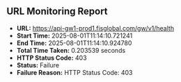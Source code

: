 ## URL Monitoring Report

- **URL:** https://api-gw1-prod1.fisglobal.com/gw/v1/health
- **Start Time:** 2025-08-01T11:14:10.721241
- **End Time:** 2025-08-01T11:14:10.924780
- **Total Time Taken:** 0.203539 seconds
- **HTTP Status Code:** 403
- **Status:** Failure
- **Failure Reason:** HTTP Status Code: 403
